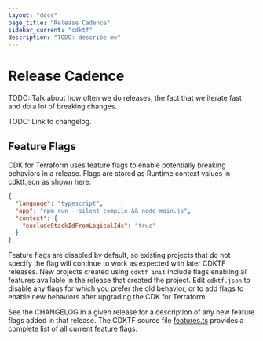```yaml
---
layout: "docs"
page_title: "Release Cadence"
sidebar_current: "cdktf"
description: "TODO: describe me"
---
```


# Release Cadence

TODO: Talk about how often we do releases, the fact that we iterate fast and do a lot of breaking changes.

TODO: Link to changelog.

## Feature Flags

CDK for Terraform uses feature flags to enable potentially breaking behaviors in a release. Flags are stored as Runtime context values in cdktf.json as shown here.

```json
{
  "language": "typescript",
  "app": "npm run --silent compile && node main.js",
  "context": {
    "excludeStackIdFromLogicalIds": "true"
  }
}
```

Feature flags are disabled by default, so existing projects that do not specify the flag will continue to work as expected with later CDKTF releases. New projects created using `cdktf init` include flags enabling all features available in the release that created the project. Edit `cdktf.json` to disable any flags for which you prefer the old behavior, or to add flags to enable new behaviors after upgrading the CDK for Terraform.

See the CHANGELOG in a given release for a description of any new feature flags added in that release. The CDKTF source file [features.ts](https://github.com/hashicorp/terraform-cdk/blob/main/packages/cdktf/lib/features.ts) provides a complete list of all current feature flags.
